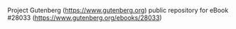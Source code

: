 Project Gutenberg (https://www.gutenberg.org) public repository for eBook #28033 (https://www.gutenberg.org/ebooks/28033)
